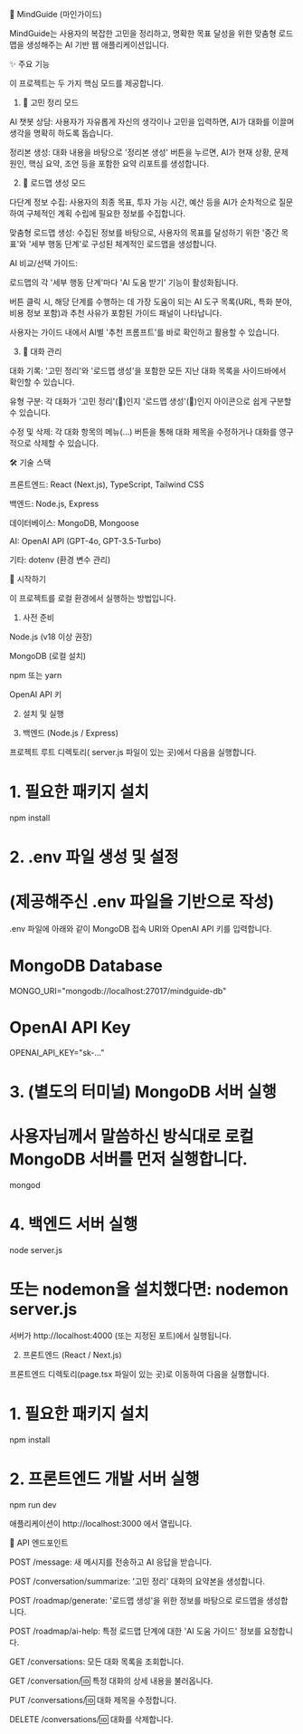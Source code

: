 🚀 MindGuide (마인가이드)

MindGuide는 사용자의 복잡한 고민을 정리하고, 명확한 목표 달성을 위한 맞춤형 로드맵을 생성해주는 AI 기반 웹 애플리케이션입니다.

✨ 주요 기능

이 프로젝트는 두 가지 핵심 모드를 제공합니다.

1. 💭 고민 정리 모드

AI 챗봇 상담: 사용자가 자유롭게 자신의 생각이나 고민을 입력하면, AI가 대화를 이끌며 생각을 명확히 하도록 돕습니다.

정리본 생성: 대화 내용을 바탕으로 '정리본 생성' 버튼을 누르면, AI가 현재 상황, 문제 원인, 핵심 요약, 조언 등을 포함한 요약 리포트를 생성합니다.

2. 🚀 로드맵 생성 모드

다단계 정보 수집: 사용자의 최종 목표, 투자 가능 시간, 예산 등을 AI가 순차적으로 질문하여 구체적인 계획 수립에 필요한 정보를 수집합니다.

맞춤형 로드맵 생성: 수집된 정보를 바탕으로, 사용자의 목표를 달성하기 위한 '중간 목표'와 '세부 행동 단계'로 구성된 체계적인 로드맵을 생성합니다.

AI 비교/선택 가이드:

로드맵의 각 '세부 행동 단계'마다 'AI 도움 받기' 기능이 활성화됩니다.

버튼 클릭 시, 해당 단계를 수행하는 데 가장 도움이 되는 AI 도구 목록(URL, 특화 분야, 비용 정보 포함)과 추천 사유가 포함된 가이드 패널이 나타납니다.

사용자는 가이드 내에서 AI별 '추천 프롬프트'를 바로 확인하고 활용할 수 있습니다.

3. 📒 대화 관리

대화 기록: '고민 정리'와 '로드맵 생성'을 포함한 모든 지난 대화 목록을 사이드바에서 확인할 수 있습니다.

유형 구분: 각 대화가 '고민 정리'(💭)인지 '로드맵 생성'(🚀)인지 아이콘으로 쉽게 구분할 수 있습니다.

수정 및 삭제: 각 대화 항목의 메뉴(…) 버튼을 통해 대화 제목을 수정하거나 대화를 영구적으로 삭제할 수 있습니다.

🛠️ 기술 스택

프론트엔드: React (Next.js), TypeScript, Tailwind CSS

백엔드: Node.js, Express

데이터베이스: MongoDB, Mongoose

AI: OpenAI API (GPT-4o, GPT-3.5-Turbo)

기타: dotenv (환경 변수 관리)

🏁 시작하기

이 프로젝트를 로컬 환경에서 실행하는 방법입니다.

1. 사전 준비

Node.js (v18 이상 권장)

MongoDB (로컬 설치)

npm 또는 yarn

OpenAI API 키

2. 설치 및 실행

1. 백엔드 (Node.js / Express)

프로젝트 루트 디렉토리( server.js 파일이 있는 곳)에서 다음을 실행합니다.

# 1. 필요한 패키지 설치
npm install

# 2. .env 파일 생성 및 설정
# (제공해주신 .env 파일을 기반으로 작성)


.env 파일에 아래와 같이 MongoDB 접속 URI와 OpenAI API 키를 입력합니다.

# MongoDB Database
MONGO_URI="mongodb://localhost:27017/mindguide-db"

# OpenAI API Key
OPENAI_API_KEY="sk-..."


# 3. (별도의 터미널) MongoDB 서버 실행
# 사용자님께서 말씀하신 방식대로 로컬 MongoDB 서버를 먼저 실행합니다.
mongod

# 4. 백엔드 서버 실행
node server.js
# 또는 nodemon을 설치했다면: nodemon server.js


서버가 http://localhost:4000 (또는 지정된 포트)에서 실행됩니다.

2. 프론트엔드 (React / Next.js)

프론트엔드 디렉토리(page.tsx 파일이 있는 곳)로 이동하여 다음을 실행합니다.

# 1. 필요한 패키지 설치
npm install

# 2. 프론트엔드 개발 서버 실행
npm run dev


애플리케이션이 http://localhost:3000 에서 열립니다.

📌 API 엔드포인트

POST /message: 새 메시지를 전송하고 AI 응답을 받습니다.

POST /conversation/summarize: '고민 정리' 대화의 요약본을 생성합니다.

POST /roadmap/generate: '로드맵 생성'을 위한 정보를 바탕으로 로드맵을 생성합니다.

POST /roadmap/ai-help: 특정 로드맵 단계에 대한 'AI 도움 가이드' 정보를 요청합니다.

GET /conversations: 모든 대화 목록을 조회합니다.

GET /conversation/:id: 특정 대화의 상세 내용을 불러옵니다.

PUT /conversations/:id: 대화 제목을 수정합니다.

DELETE /conversations/:id: 대화를 삭제합니다.